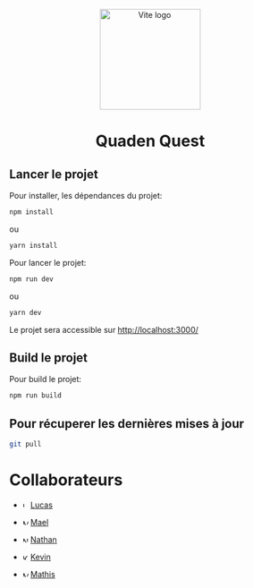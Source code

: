 <p align="center">
  <a href="https://vitejs.dev" target="_blank" rel="noopener noreferrer">
    <img width="180" src="https://vitejs.dev/logo.svg" alt="Vite logo">
  </a>
</p>

<h1 align="center">Quaden Quest</h1>

## Lancer le projet

Pour installer, les dépendances du projet:
```bash
npm install
```
ou 
```bash
yarn install

```

Pour lancer le projet:   
```bash
npm run dev
```
ou
```bash
yarn dev
```

Le projet sera accessible sur [http://localhost:3000/](http://localhost:3000/)

## Build le projet

Pour build le projet:
```bash
npm run build
```

## Pour récuperer les dernières mises à jour
```bash
git pull
```


# Collaborateurs
- <img src="https://avatars.githubusercontent.com/u/81052250?v=4" alt="Lucas" width="10" height="10" margin style="border-radius:50%"> [Lucas ](https://github.com/LucasVaugrente)

- <img src="https://avatars.githubusercontent.com/u/96110880?v=4" alt="Mael" width="10" height="10" margin style="border-radius:50%"> [Mael](https://github.com/Noxeal)

- <img src="https://avatars.githubusercontent.com/u/116337829?v=4" alt="Nathan" width="10" height="10" margin style="border-radius:50%"> [Nathan](https://github.com/Bliztt22)

- <img src="https://avatars.githubusercontent.com/u/116337829?v=4" alt="Kevin" width="10" height="10" margin style="border-radius:50%"> [Kevin](https://github.com/krokolyo)

- <img src="https://avatars.githubusercontent.com/u/101724814?v=4" alt="Mathis" width="10" height="10" margin style="border-radius:50%"> [Mathis](https://github.com/Mathischvn)

